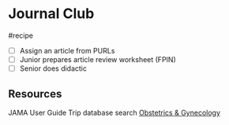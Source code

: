 # Journal Club
#recipe

- [ ] Assign an article from PURLs
- [ ] Junior prepares article review worksheet (FPIN)
- [ ] Senior does didactic

## Resources
JAMA User Guide
Trip database search
[Obstetrics & Gynecology](http://ovidsp.tx.ovid.com.ezproxy.galter.northwestern.edu/sp-3.32.0a/ovidweb.cgi?QS2=434f4e1a73d37e8c7d142c752735f5034bcf1dc368b7aab1a798460ace5866ba7c4ba1efad0a042148d71645ef40b8111ceaae1fb5925524cf60bfe16926d061c6751c95f876eb691a72d0dd9f2f82b61d65e36c1911642fd496cb8fe235fd1f6a454acd13cd4c2d9d0bfb7088ddb6c526e623a614e56a6ba52c861388fbfdf6a637a9b4e2042fb544200212cd24a1be047cd393c0e2879de247d6786ea88844d51c29fa29e93be7699f20d642d55d96311676bb7c39d706d84186ebcea2c4e316d28ad993293339265930e27dd34dcb4bbbd1d7a2c7ba8616b3083ad6b8aad4)